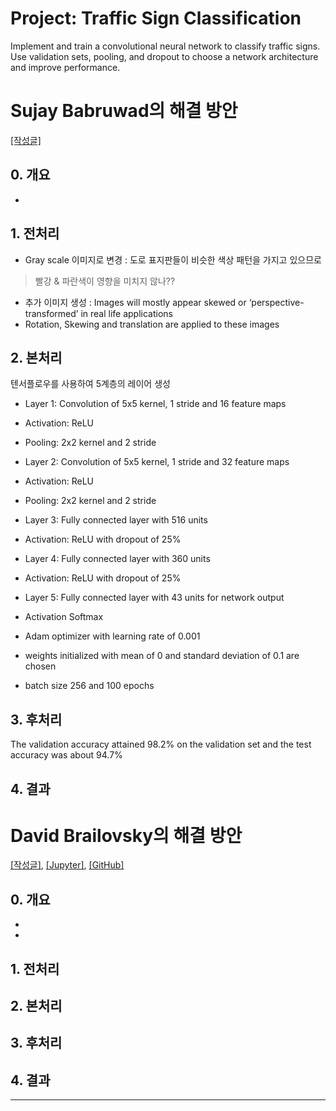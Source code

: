 # Project: Traffic Sign Classification
Implement and train a convolutional neural network to classify traffic signs. Use validation sets, pooling, and dropout to choose a network architecture and improve performance.

# Sujay Babruwad의 해결 방안 
[[작성글]][Sujay Babruwad]

## 0. 개요 
- 

## 1. 전처리 
- Gray scale 이미지로 변경 : 도로 표지판들이 비슷한 색상 패턴을 가지고 있으므로

> 빨강 & 파란색이 영향을 미치지 않나??

- 추가 이미지 생성 : Images will mostly appear skewed or ‘perspective-transformed’ in real life applications
 - Rotation, Skewing and translation are applied to these images
 
## 2. 본처리 
텐서플로우를 사용하여 5계층의 레이어 생성 
- Layer 1: Convolution of 5x5 kernel, 1 stride and 16 feature maps
 - Activation: ReLU
 - Pooling: 2x2 kernel and 2 stride

- Layer 2: Convolution of 5x5 kernel, 1 stride and 32 feature maps
 - Activation: ReLU
 - Pooling: 2x2 kernel and 2 stride

- Layer 3: Fully connected layer with 516 units
 - Activation: ReLU with dropout of 25%

- Layer 4: Fully connected layer with 360 units
 - Activation: ReLU with dropout of 25%

- Layer 5: Fully connected layer with 43 units for network output
 - Activation Softmax
 
 - Adam optimizer with learning rate of 0.001
 - weights initialized with mean of 0 and standard deviation of 0.1 are chosen
 - batch size 256 and 100 epochs
 
 ## 3. 후처리
 The validation accuracy attained 98.2% on the validation set and the test accuracy was about 94.7%
 
 ## 4. 결과 
 
 # David Brailovsky의 해결 방안 
[[작성글]][David Brailovsky], [[Jupyter]](), [[GitHub]]()

## 0. 개요 
- 


- 

## 1. 전처리 

## 2. 본처리 

## 3. 후처리  

## 4. 결과 
 
 ---
[Sujay Babruwad]: https://medium.com/@sujaybabruwad/how-to-identify-a-traffic-sign-using-machine-learning-7aa98c871469#.p8yo6akwi
[David Brailovsky]: https://medium.freecodecamp.com/what-is-my-convnet-looking-at-7b0533e4d20e#.n3n3opp8w